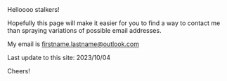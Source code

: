 <head><meta name="google-site-verification" content="9Bj-0M4mGsyvylhyXAMLqdZB_kRbkNwN7efb-vEpnn8" /></head>
Helloooo stalkers!

Hopefully this page will make it easier for you to find a way to contact me than spraying variations of possible email addresses.

My email is firstname.lastname@outlook.com

Last update to this site: 2023/10/04

Cheers!
